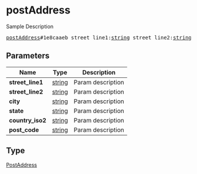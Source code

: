 # postAddress

Sample Description

<pre>
<a href="../constructor/postAddress.md">postAddress</a>#1e8caaeb street_line1:<a href="../type/string.md">string</a> street_line2:<a href="../type/string.md">string</a> city:<a href="../type/string.md">string</a> state:<a href="../type/string.md">string</a> country_iso2:<a href="../type/string.md">string</a> post_code:<a href="../type/string.md">string</a> = <a href="../type/PostAddress.md">PostAddress</a>;
</pre>

## Parameters

| Name | Type | Description |
|------|:----:|-------------|
| **street_line1** | [string](../type/string.md) | Param description |
| **street_line2** | [string](../type/string.md) | Param description |
| **city** | [string](../type/string.md) | Param description |
| **state** | [string](../type/string.md) | Param description |
| **country_iso2** | [string](../type/string.md) | Param description |
| **post_code** | [string](../type/string.md) | Param description |

## Type

[PostAddress](../type/PostAddress.md)
